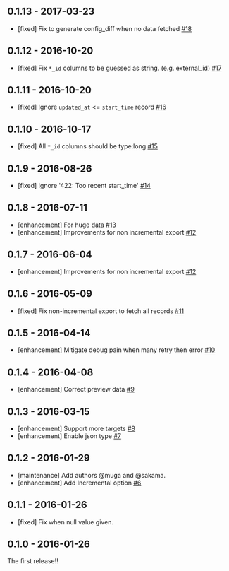 ## 0.1.13 - 2017-03-23
* [fixed] Fix to generate config_diff when no data fetched [#18](https://github.com/treasure-data/embulk-input-zendesk/pull/18)

## 0.1.12 - 2016-10-20
* [fixed] Fix `*_id` columns to be guessed as string. (e.g. external_id) [#17](https://github.com/treasure-data/embulk-input-zendesk/pull/17)

## 0.1.11 - 2016-10-20
* [fixed] Ignore `updated_at` <= `start_time` record [#16](https://github.com/treasure-data/embulk-input-zendesk/pull/16)

## 0.1.10 - 2016-10-17
* [fixed] All `*_id` columns should be type:long [#15](https://github.com/treasure-data/embulk-input-zendesk/pull/15)

## 0.1.9 - 2016-08-26
* [fixed] Ignore '422: Too recent start_time' [#14](https://github.com/treasure-data/embulk-input-zendesk/pull/14)

## 0.1.8 - 2016-07-11

* [enhancement] For huge data [#13](https://github.com/treasure-data/embulk-input-zendesk/pull/13)
* [enhancement] Improvements for non incremental export [#12](https://github.com/treasure-data/embulk-input-zendesk/pull/12)

## 0.1.7 - 2016-06-04
* [enhancement] Improvements for non incremental export [#12](https://github.com/treasure-data/embulk-input-zendesk/pull/12)

## 0.1.6 - 2016-05-09
* [fixed] Fix non-incremental export to fetch all records [#11](https://github.com/treasure-data/embulk-input-zendesk/pull/11)

## 0.1.5 - 2016-04-14
* [enhancement] Mitigate debug pain when many retry then error [#10](https://github.com/treasure-data/embulk-input-zendesk/pull/10)

## 0.1.4 - 2016-04-08

* [enhancement] Correct preview data [#9](https://github.com/treasure-data/embulk-input-zendesk/pull/9)

## 0.1.3 - 2016-03-15

* [enhancement] Support more targets [#8](https://github.com/treasure-data/embulk-input-zendesk/pull/8)
* [enhancement] Enable json type [#7](https://github.com/treasure-data/embulk-input-zendesk/pull/7)

## 0.1.2 - 2016-01-29

* [maintenance] Add authors @muga and @sakama.
* [enhancement] Add Incremental option [#6](https://github.com/treasure-data/embulk-input-zendesk/pull/6)

## 0.1.1 - 2016-01-26

* [fixed] Fix when null value given.

## 0.1.0 - 2016-01-26

The first release!!
